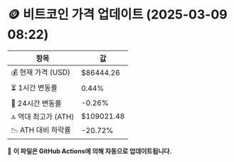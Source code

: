 # 🪙 비트코인 가격 업데이트 (2025-03-09 08:22)

| 항목                | 값 |
|--------------------|----------------|
| 💰 현재 가격 (USD) | $86444.26 |
| ⏳ 1시간 변동률    | 0.44% |
| 📆 24시간 변동률   | -0.26% |
| 🔝 역대 최고가 (ATH) | $109021.48 |
| 📉 ATH 대비 하락률 | -20.72% |

🔄 **이 파일은 GitHub Actions에 의해 자동으로 업데이트됩니다.**
